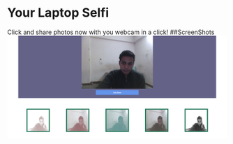 # Your Laptop Selfi
Click and share photos now with you webcam in a click!
##ScreenShots
![Your web {Selfi}](https://raw.githubusercontent.com/amarlearning/YourLaptop-Selfi-/master/img/selfi.jpg)

